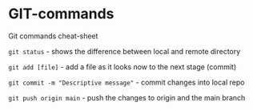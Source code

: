 # GIT-commands
Git commands cheat-sheet

`git status` - shows the difference between local and remote directory

`git add [file]` - add a file as it looks now to the next stage (commit)

`git commit -m "Descriptive message"` - commit changes into local repo

`git push origin main` - push the changes to origin and the main branch